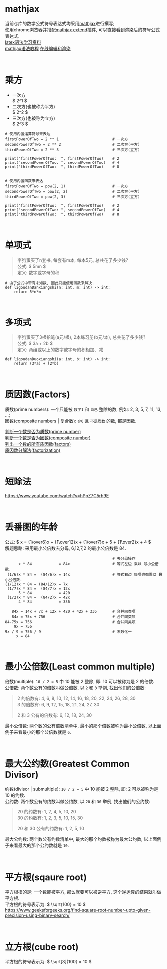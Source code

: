 # mathjax
当前仓库的数学公式符号表达式均采用[mathjax](https://www.mathjax.org/#demo)进行撰写;  
使用chrome浏览器并搭配[mathjax extend](https://chrome.google.com/webstore/detail/mathjax-plugin-for-github/ioemnmodlmafdkllaclgeombjnmnbima)插件, 可以直接看到渲染后的符号公式表达式.  
[latex语法学习资料](http://www.icl.utk.edu/~mgates3/docs/latex.pdf)    
[mathjax语法教程](https://www.mathelounge.de/509545/mathjax-latex-basic-tutorial-und-referenz-deutsch)
[在线编辑和渲染](https://www.mathjax.org/#demo)

&nbsp;  


# 乘方
- 一次方  
  $ 2^1 $
- 二次方(也被称为平方)  
  $ 2^2 $
- 三次方(也被称为立方)  
  $ 2^3 $    

```python3
# 使用内置运算符号来表达
firstPowerOfTwo = 2 ** 1                        # 一次方
secondPowerOfTwo = 2 ** 2                       # 二次方(平方)
thirdPowerOfTwo = 2 ** 3                        # 三次方(立方)

print("firstPowerOfTwo:  ", firstPowerOfTwo)    # 2
print("secondPowerOfTwo: ", secondPowerOfTwo)   # 4
print("thirdPowerOfTwo:  ", thirdPowerOfTwo)    # 8


# 使用内置函数来表达
firstPowerOfTwo = pow(2, 1)                     # 一次方
secondPowerOfTwo = pow(2, 2)                    # 二次方(平方)
thirdPowerOfTwo = pow(2, 3)                     # 三次方(立方)

print("firstPowerOfTwo:  ", firstPowerOfTwo)    # 2
print("secondPowerOfTwo: ", secondPowerOfTwo)   # 4
print("thirdPowerOfTwo:  ", thirdPowerOfTwo)    # 8
```

&nbsp;  
# 单项式
> 李狗蛋买了n套书, 每套有m本, 每本5元, 总共花了多少钱?  
> 公式: $ 5mn $   
> 定义: 数字或字母的积

```python3
# 由于公式中带有未知数, 因此只能使用函数来解决.
def ligoudanDanxiangshi(n: int, m: int) -> int:
    return 5*n*m
```


&nbsp;  
# 多项式
> 李狗蛋买了3根铅笔(a元/根), 2本练习册(b元/本), 总共花了多少钱?  
> 公式: $ 3a + 2b $   
> 定义: 两组或以上的数字或字母的积相加、减

```python3
def ligoudanDuoxiangshi(a: int, b: int) -> int:
    return (3*a) + (2*b)
``` 

&nbsp;  
# 质因数(Factors)
质数(prime numbers): 一个只能被 `数字1` 和 `自己` 整除的数, 例如: 2, 3, 5, 7, 11, 13, ...;   
因数(composite numbers | 复合数): `非0` 且 `不是质数` 的数, 都是因数.

[判断一个数是否为质数(prime number)](src/factors.py#L4)   
[判断一个数是否为因数(composite number)](src/factors.py#L25)   
[列出一个数的所有质因数(factors)](src/factors.py#L36)   
[质因数分解法(factorization)](src/factors.py#L60)


&nbsp;  
# 短除法
https://www.youtube.com/watch?v=hPpZ7C5rh9E



&nbsp;  
# 丢番图的年龄
公式: $ x = {1\over6}x + {1\over12}x + {1\over7}x + 5 + {1\over2}x + 4  $   
解题思路: 采用最小公倍数去分母, 6,12,7,2 的最小公倍数是 84.  
```
                                                # 去分母操作
      x * 84            = 84x                   # 等式左边 乘以 最小公倍数.
 (1/6)x * 84 =  (84/6)x = 14x                   # 等式右边 每项也都乘以 最小公倍数.
(1/12)x * 84 = (84/12)x = 7x   
 (1/7)x * 84 =  (84/7)x = 12x
      5 * 84            = 420      
 (1/2)x * 84 =  (84/2)x = 42x     
      4 * 84            = 336  

   84x = 14x + 7x + 12x + 420 + 42x + 336       # 合并同类项
   84x = 75x + 756                              # 合并同类项
84-75x = 756                                    # 合并同类项
    9x = 756                                    
9x / 9 = 756 / 9                                # 系数化一 
     x = 84   
```

&nbsp;  
# 最小公倍数(Least common multiple)
倍数(multiple): `10 / 2 = 5` 中 10 能被 2 整除, 即: 10 可以被称为是 2 的倍数.   
公倍数: 两个数公有的倍数叫做公倍数, 以 `2` 和 `3` 举例, 找出他们的公倍数:   

> 2 的倍数有: 4, 6,  8, 10, 12, 14, 16, 18, 20, 22, 24, 26, 28, 30   
> 3 的倍数有: 6, 9, 12, 15, 18, 21, 24, 27, 30
>  
> 2 和 3 公有的倍数有:  6, 12, 18, 24, 30  

最小公倍数: 两个数的公有倍数清单中, 最小的那个倍数被称为最小公倍数, 以上面例子来看最小的那个公倍数就是 `6`.



&nbsp;  
# 最大公约数(Greatest Common Divisor)
约数(divisor | submultiple): `10 / 2 = 5` 中 10 能被 2 整除, 即: 2 可以被称为是 10 的约数.   
公约数: 两个数公有的约数叫做公约数, 以 `20` 和 `30` 举例, 找出他们的公约数:   

> 20 的约数有: 1, 2, 4, 5, 10, 20   
> 30 的约数有: 1, 2, 3, 5, 10, 15, 30   
>
> 20 和 30 公有的约数有: 1, 2, 5, 10

最大公约数: 两个数公有约数清单中, 最大的那个约数被称为最大公约数, 以上面例子来看最大的那个公约数就是 `10`. 



&nbsp;  
# 平方根(sqaure root)
平方根指的是: 一个数能被平方, 那么就要可以被逆平方, 这个逆运算的结果就叫做平方根.   
平方根的符号表示为: $ \sqrt{100} = 10 $
https://www.geeksforgeeks.org/find-square-root-number-upto-given-precision-using-binary-search/


&nbsp;  
# 立方根(cube root)
平方根的符号表示为: $ \sqrt[3]{100} = 10 $




